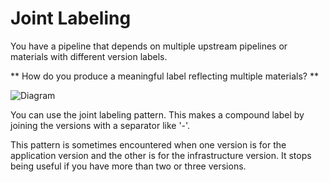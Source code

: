 # Joint Labeling

You have a pipeline that depends on multiple upstream pipelines or materials with different version labels.

** How do you produce a meaningful label reflecting multiple materials? **

![Diagram](http://thoughtworks.github.io/PipelinePatterns/imgs//joint_labels.png)

You can use the joint labeling pattern. This makes a compound label by joining the versions with a separator like '-'.

This pattern is sometimes encountered when one version is for the application version and the other is for the infrastructure version. It stops being useful if you have more than two or three versions.
